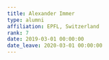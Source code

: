 ```yaml
---
title: Alexander Immer
type: alumni
affiliation: EPFL, Switzerland
rank: 7
date: 2019-03-01 00:00:00
date_leave: 2020-03-01 00:00:00
---
```


